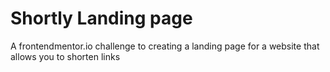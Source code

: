 # Shortly Landing page
A frontendmentor.io challenge to creating a landing page for a website that allows you to shorten links